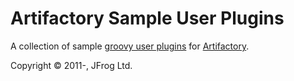 Artifactory Sample User Plugins
===============================

A collection of sample [groovy user plugins] for [Artifactory].

Copyright &copy; 2011-, JFrog Ltd.

[Artifactory]: http://artifactory.jfrog.org
[groovy user plugins]: http://wiki.jfrog.org/confluence/display/RTF/User+Plugins
